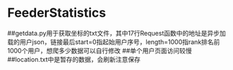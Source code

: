 # FeederStatistics
##getdata.py用于获取坐标的txt文件，其中17行Request函数中的地址是异步加载的用户json，链接最后start=0指起始用户序号，length=1000指rank排名前1000个用户，想爬多少数据可以自行修改
##单个用户页面访问较慢
##location.txt中是暂存的数据，会刷新注意保存
